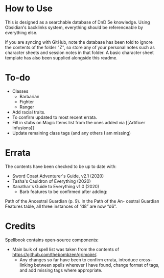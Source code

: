 # How to Use
This is designed as a searchable database of DnD 5e knowledge. Using Obsidian's backlinks system, everything should be referenceable by everything else.

If you are syncing with GitHub, note the database has been told to ignore the contents of the folder "Z", so store any of your personal notes such as character sheets and session notes in that folder. A basic character sheet template has also been supplied alongside this readme.

# To-do
- Classes
	- Barbarian
	- Fighter
	- Ranger
- Add racial traits.
- To confirm updated to most recent errata.
- Fill in stubs on Magic Items list from the ones added via [[Artificer Infusions]]
- Update remaining class tags (and any others I am missing)

# Errata
The contents have been checked to be up to date with:

- Sword Coast Adventurer's Guide, v2.1 (2020)
- Tasha's Cauldron of Everything (2020)
- Xanathar's Guide to Everything v1.0 (2020)
	- Barb features to be confirmed after adding:


Path of the Ancestral Guardian (p. 9). In the Path of the An- cestral Guardian Features table, all three instances of “d8” are now “d6”.

# Credits

Spellbook contains open-source components:
- Main bulk of spell list was taken from the contents of https://github.com/thebombzen/grimoire/. 
	- Any changes so far have been to confirm errata, introduce cross-linking between spells wherever I have found, change format of tags, and add missing tags where appropriate.